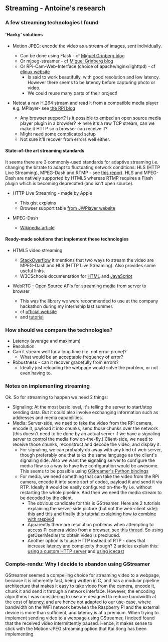 ## Streaming - Antoine's research


### A few streaming technologies I found

#### 'Hacky' solutions
*	Motion JPEG: encode the video as a stream of images, sent individually.  
	*	Can be done using Flask - cf [Miguel Grinberg blog](https://blog.miguelgrinberg.com/post/video-streaming-with-flask)
	*	Or mjpeg-streamer - cf [Miguel Grinberg blog](https://blog.miguelgrinberg.com/post/stream-video-from-the-raspberry-pi-camera-to-web-browsers-even-on-ios-and-android)
	*	Or RPi-Cam-Web-Interface (choice of apache/nginx/lighttpd) - cf [elinux website](http://elinux.org/RPi-Cam-Web-Interface)
		*	Is said to work beautifully, with good resolution and low latency. However there seems to be latency before capturing photo or video. 
		*	We could reuse many parts of their project!

*	Netcat a raw H.264 stream and read it from a compatible media player e.g. MPlayer- see [the RPi blog](https://www.raspberrypi.org/blog/camera-board-available-for-sale/)  
	*	Any browser support? Is it possible to embed an open source media player plugin in a browser? -> here it's a raw TCP stream, can we make it HTTP so a browser can receive it?
	* 	Might need some complicated setup
	*	Not sure it'll recover from errors well either.

#### State-of-the art streaming standards
It seems there are 3 commonly-used standards for adaptive streaming i.e. changing the bitrate to adapt to fluctuating network conditions: HLS (HTTP Live Streaming), MPEG-Dash and RTMP - see [this report](https://developer.jwplayer.com/articles/html5-report/#adaptive-streaming). HLS and MPEG-Dash are natively supported by HTML5 whereas RTMP requires a Flash plugin which is becoming deprecated (and isn't open source). 

*	HTTP Live Streaming - made by Apple  
	*	This [gist](https://gist.github.com/chrislavender/cad26500c9655627544f) explains
	*	Browser support table [from JWPlayer website](https://developer.jwplayer.com/articles/html5-report/adaptive-streaming/hls.html)

*	MPEG-Dash
	*	[Wikipedia article](https://en.wikipedia.org/wiki/Dynamic_Adaptive_Streaming_over_HTTP)

#### Ready-made solutions that implement these technologies

*	HTML5 video streaming  
	*	[StackOverflow](http://stackoverflow.com/questions/40045857/live-video-streaming-with-html-5) it mentions that two ways to stream the video are MPEG-Dash and HLS (HTTP Live Streaming). Also provides some useful links. 
	*	W3CSchools documentation for [HTML](https://www.w3schools.com/html/html5_video.asp) and [JavaScript](https://www.w3schools.com/tags/ref_av_dom.asp)

*	WebRTC - Open Source APIs for streaming media from server to browser  
	*	This was the library we were recommended to use at the company hackathon during my internship last summer.
	*	cf [official website](https://webrtc.org/)
	*	and [tutorial](https://codelabs.developers.google.com/codelabs/webrtc-web)


### How should we compare the technologies?
*	Latency (average and maximum)
*	Resolution
*	Can it stream well for a long time (i.e. not error-prone)?
	*	What would be an acceptable frequency of error?
*	Robustness - can it recover gracefully from errors?
	*	Ideally just reloading the webpage would solve the problem, or not even having to. 


### Notes on implementing streaming

Ok. So for streaming to happen we need 2 things:
*	Signaling: At the most basic level, it's telling the server to start/stop sending data. But it could also involve exchanging information such as addresses and media capabilities.
*	Media: Server-side, we need to take the video from the RPi camera, encode it, payload it into chunks, send those chunks over the network (this doesn't need to be done by an actual server if we have a signaling server to control the media flow on-the-fly.) Client-side, we need to receive those chunks, reconstruct and decode the video, and display it. 
	*	For signaling, we can probably do away with any kind of web server, though preferably one that talks the same language as the client's signaling side. Also we want the signaling server to configure the media flow so a way to have live configuration would be awesome. This seems to be possible using [GStreamer's Python bindings](http://brettviren.github.io/pygst-tutorial-org/pygst-tutorial.pdf)
	*	For media, we need something that can take the video from the RPi camera, encode it into some sort of codec, payload it and send it via RTP. Ideally it would be easily configured on-the-fly i.e. without restarting the whole pipeline. And then we need the media stream to be decoded by the client. 
		*	The obvious candidate for this is GStreamer. Here are 2 tutorials explaining the server-side picture (but not the web-client side): [this](http://www.einarsundgren.se/gstreamer-basic-real-time-streaming-tutorial/) and [this](http://www.z25.org/static/_rd_/videostreaming_intro_plab/) and finally [this tutorial explaining how to combine with raspivid](http://www.raspberry-projects.com/pi/pi-hardware/raspberry-pi-camera/streaming-video-using-gstreamer)
		*	Apparently there are resolution problems when attempting to access Pi camera video from a browser, see [this thread](https://www.raspberrypi.org/forums/viewtopic.php?f=43&t=137549). So using getUserMedia() to obtain video is precluded. 
		*	Another option is to use HTTP instead of RTP - does that increase latency and complexity though? 2 articles explain this: [using a custom HTTP server](https://coaxion.net/blog/2013/10/streaming-gstreamer-pipelines-via-http/) and [using icecast](https://schneide.wordpress.com/2015/03/03/streaming-images-from-your-application-to-the-web-with-gstreamer-and-icecast-part-1/)


### Compte-rendu: Why I decide to abandon using GStreamer

GStreamer seemed a compelling choice for streaming video to a webpage, because it is inherently fast, being written in C, and has a modular pipeline architecture that makes it easy to take video from the camera, encode it, chunk it and send it through a network interface. However, the encoding algorithms I was considering to use are designed to reduce bandwidth at the cost of latency, and are hence not adapted to our use-case, where bandwidth on the WiFi network between the Raspberry Pi and the external device is more than sufficient, and latency is at a premium. When trying to implement sending video to a webpage using GStreamer, I indeed found that the received video intermittently paused. Hence, it makes sense to stick with the Motion-JPEG streaming option that Kai Song has been implementing. 


